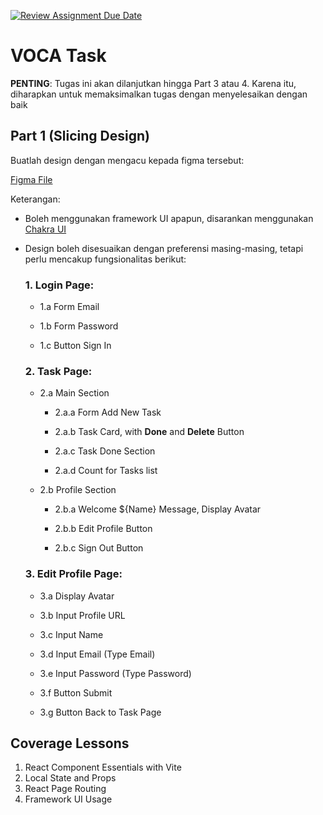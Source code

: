 [![Review Assignment Due Date](https://classroom.github.com/assets/deadline-readme-button-22041afd0340ce965d47ae6ef1cefeee28c7c493a6346c4f15d667ab976d596c.svg)](https://classroom.github.com/a/VBgt_9gQ)
# VOCA Task

**PENTING**: Tugas ini akan dilanjutkan hingga Part 3 atau 4. Karena itu, diharapkan untuk memaksimalkan tugas dengan menyelesaikan dengan baik

## Part 1 (Slicing Design)

Buatlah design dengan mengacu kepada figma tersebut:

[Figma File](https://www.figma.com/design/eHHj1Cw9DEi6Ky2drkdPD1/Voca-Task?node-id=0-1&t=sHLgL56IvpXRa8Gm-1) 

Keterangan:
- Boleh menggunakan framework UI apapun, disarankan menggunakan [Chakra UI](https://www.chakra-ui.com/docs/components/concepts/overview) 
- Design boleh disesuaikan dengan preferensi masing-masing, tetapi perlu mencakup fungsionalitas berikut:
    
    ### 1. Login Page:

    - 1.a Form Email

    - 1.b Form Password

    - 1.c Button Sign In

    ### 2. Task Page:

    - 2.a Main Section

        - 2.a.a Form Add New Task

        - 2.a.b Task Card, with **Done** and **Delete** Button

        - 2.a.c Task Done Section

        - 2.a.d Count for Tasks list

    - 2.b Profile Section

        - 2.b.a Welcome ${Name} Message, Display Avatar

        - 2.b.b Edit Profile Button

        - 2.b.c Sign Out Button

     ### 3. Edit Profile Page:

    - 3.a Display Avatar

    - 3.b Input Profile URL

    - 3.c Input Name

    - 3.d Input Email (Type Email)

    - 3.e Input Password (Type Password)

    - 3.f Button Submit

    - 3.g Button Back to Task Page


## Coverage Lessons

1. React Component Essentials with Vite
2. Local State and Props
3. React Page Routing
4. Framework UI Usage
